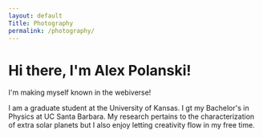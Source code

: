 ```yaml
---
layout: default
Title: Photography
permalink: /photography/
---
```


<div class="blurb">
	<h1>Hi there, I'm Alex Polanski!</h1>
	<p>I'm making myself known in the webiverse!</p>
	<p>I am a graduate student at the University of Kansas. I gt my Bachelor's in Physics at UC Santa Barbara. My research pertains to the characterization of extra solar planets but I also enjoy letting creativity flow in my free time.</p>
</div><!-- /.blurb -->
